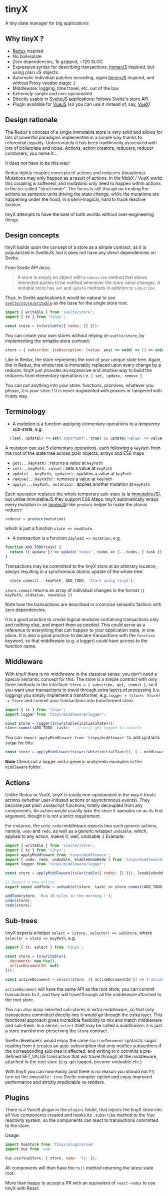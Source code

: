 # tinyX
A tiny state manager for big applications

## Why tinyX ?
* [Redux](https://redux.js.org/) inspired
* No boilerplate
* Zero dependencies, 1k gzipped, ~120 SLOC
* Expressive syntax for describing transactions, [ImmerJS](https://immerjs.github.io/immer/docs/introduction) inspired, but using plain JS objects.
* Automatic individual patches recording, again [ImmerJS](https://immerjs.github.io/immer/docs/introduction) inspired, and without Proxy voodoo magic :)
* Middleware: logging, time travel, etc. out of the box
* *Extremely* simple and non-opinionated
* Directly usable in [SvelteJS](https://svelte.dev/) applications: follows Svelte's store API
* Plugin available for [VueJS](https://vuejs.org/) (so you can use it instead of, say, [VueX](https://vuex.vuejs.org/))

## Design rationale
The Redux's concept of a single immutable store is very solid and allows for lots of powerful paradigms implemented in a simple way thanks to referential equality. Unfortunately it has been traditionally associated with lots of boilerplate and noise. Actions, action creators, reducers, reducer combiners, you name it...

It does not have to be this way!

Redux tightly couples concepts of actions and reducers (mutations). Mutations may only happen as a result of actions. In the MobX / VueX world this coupling is softened, and mutations only need to happen within actions in the so-called "strict mode". The focus is still though on treating the actions as semantic units driving the state change, while the mutations are happening under the hood, in a semi-magical, hard to trace reactive fashion.

tinyX attempts to have the best of both worlds without over-engineering things

## Design concepts
tinyX builds upon the concept of a store as a simple contract, as it is popularized in SvelteJS, but it does not have any direct dependencies on Svelte.

From Svelte API docs:
> A store is simply an object with a `subscribe` method that allows interested parties to be notified whenever the store value changes.
> A writable store has `set` and `update` methods in addition to `subscribe`.

Thus, in Svelte applications it would be natural to use [`svelte/store/writable`](https://svelte.dev/docs) as the base for the single store root.

```js
import { writable } from 'svelte/store';
import { tx } from 'tinyx';

const store = tx(writable({ todos: [] }));
```

You can create your own stores without relying on `svelte/store`, by implementing the writable store contract:
```js
store = { subscribe: (subscription: (value: any) => void) => () => void, set: (value: any) => void }
```

Like in Redux, the store represents the root of your unique state tree. Again, like in Redux, the whole tree is immutably replaced upon every change by a reducer.
tinyX just provides an expressive and intuitive way to build the reducers from elementary operations i.e. `{ set, update, remove }`

You can put anything into your store: functions, promises, whatever you please, it is *your* store ! It is never *augmented* with proxies or tampered with in any way.

## Terminology
* A *mutation* is a function applying elementary operations to a *temporary* sub-state, e.g.
```js
  ({set, update}) => set('important', true) && update('value' => value.toUpperCase()) && set('style', 'color', 'red')
```
A mutation can use 5 elementary operations, each following a `keyPath` from the root of the state tree across plain objects, arrays and ES6 maps
- `get(...keyPath)` : returns a value at `keyPath`
- `set(...keyPath, value)` : sets a value at `keyPath`
- `update(...keyPath, updater)` : updates a value at `keyPath`
- `remove(...keyPath)` : removes a value at `keyPath`
- `apply(...keyPath, mutation)` : applies another mutation at `keyPath`

Each operation replaces the whole temporary sub-state (a la [ImmutableJS](https://immutable-js.github.io/immutable-js/)), but unlike ImmutableJS they support ES6 Maps.
tinyX automatically wraps every mutation in an [ImmerJS](https://immerjs.github.io/immer/docs/introduction)-like `produce` helper to make the atomic reducer:
```js
reducer = produce(mutation)
```
which is just a function `state => newState`.

* A *transaction* is a function `payload => mutation`, e.g.
```js
function ADD_TODO(task) {
  return ({ update }) => update('todos', todos => [...todos, { task }])
}
```

Transactions may be *committed* to the tinyX store at an arbitrary location, always resulting in a synchronous atomic update of the whole tree:
```js
  store.commit(...keyPath, ADD_TODO, 'Start using tinyX');
```
`store.commit` returns an array of individual changes in the format `[{ keyPath, oldValue, newValue }]`

Note how the transactions are described in a concise semantic fashion with zero dependencies.

It is a good practice to create logical modules containing transactions only and nothing else, and import them as needed.
This could serve as a reference to everything that can happen to your application state, in one place.
It is also a good practice to declare transactions with the `function` keyword, so that middleware (e.g. a logger) could have access to the function name.

## Middleware
With *tinyX* there is no *middleware* in the classical sense: you don't need a special semantic concept for this. The store is a simple contract with only three methods in the interface: `Store = { subscribe, get, commit }`, so if you want your transactions to travel through extra layers of processing (i.e. logging) you simply implement a transformer, e.g. `logger = (store: Store) -> Store` and commit your transactions into transformed store.
```js
import { tx } from 'tinyx';
import logger from 'tinyx/middleware/logger';

const store = logger(tx(writable(initialState)));
store.commit(ADD_TODO, task);   // will get logged to console
```
You can `import applyMiddleware from 'tinyx/middleware'` to add syntactic sugar for this:
```js
const store = applyMiddleware(tx(writable(initialState)), [...middleware]);
```
**Note** Check out a logger and a generic undo/redo examples in the `middleware` folder.

## Actions
Unlike Redux or VueX, tinyX is totally non-opinionated in the way it treats actions (whether user-initiated actions or asynchronous events). They become just plain Javascript functions, totally decoupled from any components. An action would usually take the store it operates on as its first argument, though it is not a strict requirement.

For instance, the `undo_redo` middleware exports two such generic actions, namely, `undo` and `redo`, as well as a generic wrapper `undoable`, which, applied to any action, makes it, well, undoable :)
Example:

```js
import { writable } from 'svelte/store';
import { tx } from 'tinyx';
import applyMiddleware from 'tinyx/middleware';
import { undo, redo, undoable, enableUndoRedo } from 'tinyx/middleware/undo_redo';
import logger from 'tinyx/middleware/logger';

const store = applyMiddleware(tx(writable({ todos: [] })), [enableUndoRedo, logger]);

// Export a new action
export const addTodo = undoable((store, task) => store.commit(ADD_TODO, task));

addTodo(store, 'Run 10 miles in the morning !');
undo(store);
redo(store);
```

## Sub-trees
tinyX exports a helper `select = (store, selector) => subStore`, where `selector = state => keyPath`, e.g.
```js
import { tx, select } from 'tinyx';

const store = tx(writable({
  documents: new Map(),
  activeDocumentId: null
}));

const activeDocument = select(store, ({ activeDocumentId }) => ['documents', activeDocumentId]);
```

`activeDocument` will have the same API as the root store, you can commit transactions to it, and they will travel through all the middleware attached to the root store.

You can also wrap selected sub-stores in extra *middleware*, so that only transactions committed directly into it would go through the extra layer. This functional approach gives incredible flexibility to mix and match middleware and sub-trees. In a sense, `select` itself may be called a *middleware*: it is just a store transformer preserving the `Store` contract.

Svelte developers would enjoy the same `$activeDocument` syntactic sugar: reading from it creates an auto-subscription that only notifies subscribers if the corresponding sub-tree is affected, and writing to it commits a pre-defined SET_VALUE transaction that will travel through all the middleware, attached to the root store (e.g. get logged, become undoable etc.)

With tinyX you can now easily (and there is no reason you should not !!!) turn on the `immutable: true` Svelte compiler option and enjoy improved performance and strictly predictable re-renders.

## Plugins
There is a VueJS plugin in the `plugins` folder, that injects the tinyX store into all Vue components created and hooks its `.subscribe` method to the Vue reactivity system, so the components can react to transactions committed to the store.

Usage:
```js
import VueStore from 'tinyx/plugins/vue'
import Vue from 'vue'

Vue.use(VueStore, { store, name: 'tx' });
```
All components will then have the `tx()` method returning the latest state root.

More than happy to accept a PR with an equivalent of `react-redux` to use tinyX with React.
